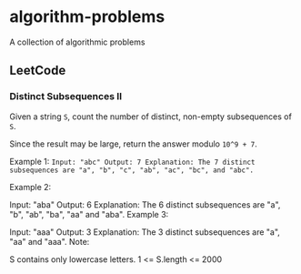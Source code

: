 # algorithm-problems
A collection of algorithmic problems

## LeetCode

### Distinct Subsequences II

Given a string `S`, count the number of distinct, non-empty subsequences of `S`.

Since the result may be large, return the answer modulo `10^9 + 7`.

Example 1:
`
Input: "abc"
Output: 7
Explanation: The 7 distinct subsequences are "a", "b", "c", "ab", "ac", "bc", and "abc".
`

Example 2:

Input: "aba"
Output: 6 Explanation: The 6 distinct subsequences are "a", "b", "ab", "ba", "aa" and "aba".
Example 3:

Input: "aaa"
Output: 3 Explanation: The 3 distinct subsequences are "a", "aa" and "aaa".
Note:

S contains only lowercase letters.
1 <= S.length <= 2000
